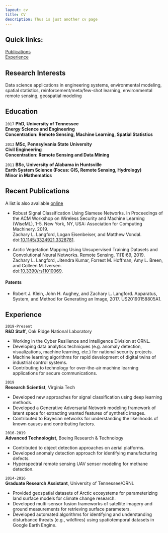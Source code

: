 ```yaml
---
layout: cv
title: CV
description: Thus is just another cv page
---
```


## Quick links: <br>
[Publications](#pubs) <br>
[Experience](#exp)


## Research Interests

Data science applications in engineering systems, environmental modeling, spatial statistics, reinforcement/meta/few-shot learning, environmental remote sensing, geospatial modeling


## Education

`2017`
__PhD, University of Tennessee <br> Energy Science and Engineering <br> Concentration: Remote Sensing, Machine Learning, Spatial Statistics__

`2013`
__MSc, Pennsylvania State University <br> Civil Engineering <br> Concentration: Remote Sensing and Data Mining__

`2011`
__BSc, University of Alabama in Huntsville <br> Earth System Science (Focus: GIS, Remote Sensing, Hydrology) <br>
Minor in Mathematics__


## <a name="pubs"></a>Recent Publications

A list is also available [online](https://scholar.google.co.uk/citations?hl=en&user=8XedxuAAAAAJ&view_op=list_works&sortby=pubdate)

* Robust Signal Classification Using Siamese Networks. In Proceedings of the ACM Workshop on Wireless Security and Machine Learning (WiseML), 1-5. New York, NY, USA: Association for Computing Machinery. 2019. <br>
Zachary L. Langford, Logan Eisenbeiser, and Matthew Vondal. <br> doi:[10.1145/3324921.3328781](https://doi.org/10.1145/3324921.3328781).

* Arctic Vegetation Mapping Using Unsupervised Training Datasets and Convolutional Neural
Networks.
Remote Sensing, 11(1):69, 2019. <br>
Zachary L. Langford, Jitendra Kumar, Forrest M. Hoffman, Amy L. Breen, and Colleen M. Iversen. <br> doi:[10.3390/rs11010069](https://doi.org/10.3390/rs11010069).


#### <a name="pats"></a>Patents

* Robert J. Klein, John H. Aughey, and Zachary L. Langford.
Apparatus, System, and Method for Generating an Image, 2017.
US20190158805A1.

## <a name="exp"></a>Experience

`2019-Present` <br>
__R&D Staff__, Oak Ridge National Laboratory

* Working in the Cyber Resilience and Intelligence Division at ORNL.
* Developing data analytics techniques (e.g. anomaly detection, visualizations, machine learning, etc.) for national security projects.
* Machine learning algorithms for rapid development of digital twins of industrial control systems.
* Contributing to technology for over-the-air machine learning applications for secure communications.

`2019`  <br>
__Research Scientist__, Virginia Tech

* Developed new approaches for signal classification using deep learning methods.
* Developed a Generative Adversarial Network modeling framework of latent space for extracting wanted features of synthetic
images.
* Contributed to Bayesian networks for understanding the likelihoods of known causes and contributing factors.

`2016-2019`  <br>
__Advanced Technologist__, Boeing Research & Technology

* Contributed to object detection approaches on aerial platforms.
* Developed anomaly detection approach for identifying manufacturing defects.
* Hyperspectral remote sensing UAV sensor modeling for methane detection.

`2014-2016`  <br>
__Graduate Research Assistant__, University of Tennessee/ORNL

* Provided geospatial datasets of Arctic ecosystems for parameterizing land surface models for climate change research.
* Developed multi-sensor fusion frameworks of satellite imagery and ground measurements for retrieving surface parameters.
* Developed automated algorithms for identifying and understanding disturbance threats (e.g., wildfires) using spatiotemporal datasets in Google Earth Engine.